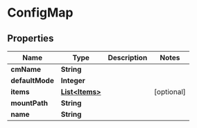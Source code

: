 

# ConfigMap


## Properties

| Name | Type | Description | Notes |
|------------ | ------------- | ------------- | -------------|
|**cmName** | **String** |  |  |
|**defaultMode** | **Integer** |  |  |
|**items** | [**List&lt;Items&gt;**](Items.md) |  |  [optional] |
|**mountPath** | **String** |  |  |
|**name** | **String** |  |  |



